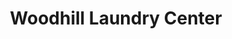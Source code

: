 ---
title: "Woodhill Laundry Center"
url: /lexington/woodhill-laundry-center-woodhill-drive/
shop: laundry
---